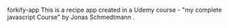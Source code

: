 forkify-app
This is a recipe app created in a Udemy course - "my complete javascript Course" by Jonas Schmedtmann .
